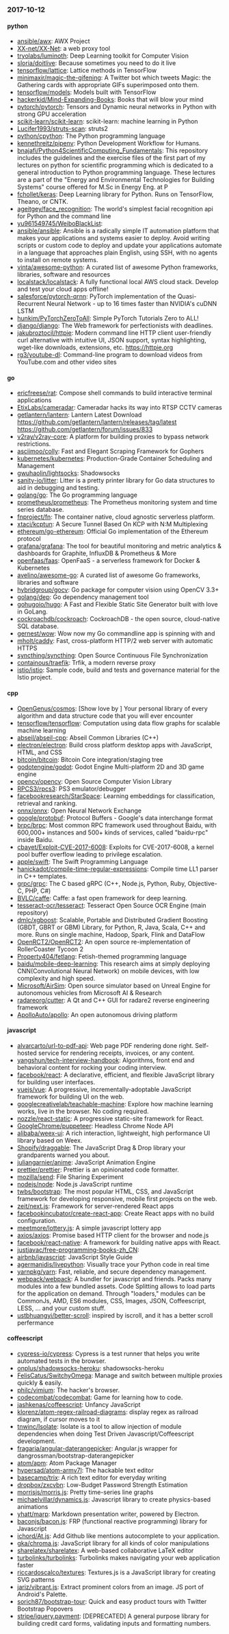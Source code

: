### 2017-10-12

#### python
* [ansible/awx](https://github.com/ansible/awx): AWX Project
* [XX-net/XX-Net](https://github.com/XX-net/XX-Net): a web proxy tool
* [tryolabs/luminoth](https://github.com/tryolabs/luminoth): Deep Learning toolkit for Computer Vision
* [sloria/doitlive](https://github.com/sloria/doitlive): Because sometimes you need to do it live
* [tensorflow/lattice](https://github.com/tensorflow/lattice): Lattice methods in TensorFlow
* [minimaxir/magic-the-gifening](https://github.com/minimaxir/magic-the-gifening): A Twitter bot which tweets Magic: the Gathering cards with appropriate GIFs superimposed onto them.
* [tensorflow/models](https://github.com/tensorflow/models): Models built with TensorFlow
* [hackerkid/Mind-Expanding-Books](https://github.com/hackerkid/Mind-Expanding-Books):  Books that will blow your mind
* [pytorch/pytorch](https://github.com/pytorch/pytorch): Tensors and Dynamic neural networks in Python with strong GPU acceleration
* [scikit-learn/scikit-learn](https://github.com/scikit-learn/scikit-learn): scikit-learn: machine learning in Python
* [Lucifer1993/struts-scan](https://github.com/Lucifer1993/struts-scan): struts2
* [python/cpython](https://github.com/python/cpython): The Python programming language
* [kennethreitz/pipenv](https://github.com/kennethreitz/pipenv): Python Development Workflow for Humans.
* [bnajafi/Python4ScientificComputing_Fundamentals](https://github.com/bnajafi/Python4ScientificComputing_Fundamentals): This repository includes the guidelines and the exercise files of the first part of my lectures on python for scientific programming which is dedicated to a general introduction to Python programming language. These lectures are a part of the "Energy and Environmental Technologies for Building Systems" course offered for M.Sc in Energy Eng. at P
* [fchollet/keras](https://github.com/fchollet/keras): Deep Learning library for Python. Runs on TensorFlow, Theano, or CNTK.
* [ageitgey/face_recognition](https://github.com/ageitgey/face_recognition): The world's simplest facial recognition api for Python and the command line
* [yu961549745/WeiboBlackList](https://github.com/yu961549745/WeiboBlackList): 
* [ansible/ansible](https://github.com/ansible/ansible): Ansible is a radically simple IT automation platform that makes your applications and systems easier to deploy. Avoid writing scripts or custom code to deploy and update your applications automate in a language that approaches plain English, using SSH, with no agents to install on remote systems.
* [vinta/awesome-python](https://github.com/vinta/awesome-python): A curated list of awesome Python frameworks, libraries, software and resources
* [localstack/localstack](https://github.com/localstack/localstack):  A fully functional local AWS cloud stack. Develop and test your cloud apps offline!
* [salesforce/pytorch-qrnn](https://github.com/salesforce/pytorch-qrnn): PyTorch implementation of the Quasi-Recurrent Neural Network - up to 16 times faster than NVIDIA's cuDNN LSTM
* [hunkim/PyTorchZeroToAll](https://github.com/hunkim/PyTorchZeroToAll): Simple PyTorch Tutorials Zero to ALL!
* [django/django](https://github.com/django/django): The Web framework for perfectionists with deadlines.
* [jakubroztocil/httpie](https://github.com/jakubroztocil/httpie): Modern command line HTTP client  user-friendly curl alternative with intuitive UI, JSON support, syntax highlighting, wget-like downloads, extensions, etc. https://httpie.org
* [rg3/youtube-dl](https://github.com/rg3/youtube-dl): Command-line program to download videos from YouTube.com and other video sites

#### go
* [ericfreese/rat](https://github.com/ericfreese/rat): Compose shell commands to build interactive terminal applications
* [EtixLabs/cameradar](https://github.com/EtixLabs/cameradar): Cameradar hacks its way into RTSP CCTV cameras
* [getlantern/lantern](https://github.com/getlantern/lantern): Lantern Latest Download https://github.com/getlantern/lantern/releases/tag/latest  https://github.com/getlantern/forum/issues/833 
* [v2ray/v2ray-core](https://github.com/v2ray/v2ray-core): A platform for building proxies to bypass network restrictions.
* [asciimoo/colly](https://github.com/asciimoo/colly): Fast and Elegant Scraping Framework for Gophers
* [kubernetes/kubernetes](https://github.com/kubernetes/kubernetes): Production-Grade Container Scheduling and Management
* [gwuhaolin/lightsocks](https://github.com/gwuhaolin/lightsocks):  Shadowsocks 
* [sanity-io/litter](https://github.com/sanity-io/litter): Litter is a pretty printer library for Go data structures to aid in debugging and testing.
* [golang/go](https://github.com/golang/go): The Go programming language
* [prometheus/prometheus](https://github.com/prometheus/prometheus): The Prometheus monitoring system and time series database.
* [fnproject/fn](https://github.com/fnproject/fn): The container native, cloud agnostic serverless platform.
* [xtaci/kcptun](https://github.com/xtaci/kcptun): A Secure Tunnel Based On KCP with N:M Multiplexing
* [ethereum/go-ethereum](https://github.com/ethereum/go-ethereum): Official Go implementation of the Ethereum protocol
* [grafana/grafana](https://github.com/grafana/grafana): The tool for beautiful monitoring and metric analytics & dashboards for Graphite, InfluxDB & Prometheus & More
* [openfaas/faas](https://github.com/openfaas/faas): OpenFaaS - a serverless framework for Docker & Kubernetes
* [avelino/awesome-go](https://github.com/avelino/awesome-go): A curated list of awesome Go frameworks, libraries and software
* [hybridgroup/gocv](https://github.com/hybridgroup/gocv): Go package for computer vision using OpenCV 3.3+
* [golang/dep](https://github.com/golang/dep): Go dependency management tool
* [gohugoio/hugo](https://github.com/gohugoio/hugo): A Fast and Flexible Static Site Generator built with love in GoLang.
* [cockroachdb/cockroach](https://github.com/cockroachdb/cockroach): CockroachDB - the open source, cloud-native SQL database.
* [gernest/wow](https://github.com/gernest/wow):  Wow now my Go commandline app is spinning with  and 
* [mholt/caddy](https://github.com/mholt/caddy): Fast, cross-platform HTTP/2 web server with automatic HTTPS
* [syncthing/syncthing](https://github.com/syncthing/syncthing): Open Source Continuous File Synchronization
* [containous/traefik](https://github.com/containous/traefik): Trfik, a modern reverse proxy
* [istio/istio](https://github.com/istio/istio): Sample code, build and tests and governance material for the Istio project.

#### cpp
* [OpenGenus/cosmos](https://github.com/OpenGenus/cosmos): [Show  love by ] Your personal library of every algorithm and data structure code that you will ever encounter
* [tensorflow/tensorflow](https://github.com/tensorflow/tensorflow): Computation using data flow graphs for scalable machine learning
* [abseil/abseil-cpp](https://github.com/abseil/abseil-cpp): Abseil Common Libraries (C++)
* [electron/electron](https://github.com/electron/electron): Build cross platform desktop apps with JavaScript, HTML, and CSS
* [bitcoin/bitcoin](https://github.com/bitcoin/bitcoin): Bitcoin Core integration/staging tree
* [godotengine/godot](https://github.com/godotengine/godot): Godot Engine  Multi-platform 2D and 3D game engine
* [opencv/opencv](https://github.com/opencv/opencv): Open Source Computer Vision Library
* [RPCS3/rpcs3](https://github.com/RPCS3/rpcs3): PS3 emulator/debugger
* [facebookresearch/StarSpace](https://github.com/facebookresearch/StarSpace): Learning embeddings for classification, retrieval and ranking.
* [onnx/onnx](https://github.com/onnx/onnx): Open Neural Network Exchange
* [google/protobuf](https://github.com/google/protobuf): Protocol Buffers - Google's data interchange format
* [brpc/brpc](https://github.com/brpc/brpc): Most common RPC framework used throughout Baidu, with 600,000+ instances and 500+ kinds of services, called "baidu-rpc" inside Baidu.
* [cbayet/Exploit-CVE-2017-6008](https://github.com/cbayet/Exploit-CVE-2017-6008): Exploits for CVE-2017-6008, a kernel pool buffer overflow leading to privilege escalation.
* [apple/swift](https://github.com/apple/swift): The Swift Programming Language
* [hanickadot/compile-time-regular-expressions](https://github.com/hanickadot/compile-time-regular-expressions): Compile time LL1 parser in C++ templates.
* [grpc/grpc](https://github.com/grpc/grpc): The C based gRPC (C++, Node.js, Python, Ruby, Objective-C, PHP, C#)
* [BVLC/caffe](https://github.com/BVLC/caffe): Caffe: a fast open framework for deep learning.
* [tesseract-ocr/tesseract](https://github.com/tesseract-ocr/tesseract): Tesseract Open Source OCR Engine (main repository)
* [dmlc/xgboost](https://github.com/dmlc/xgboost): Scalable, Portable and Distributed Gradient Boosting (GBDT, GBRT or GBM) Library, for Python, R, Java, Scala, C++ and more. Runs on single machine, Hadoop, Spark, Flink and DataFlow
* [OpenRCT2/OpenRCT2](https://github.com/OpenRCT2/OpenRCT2): An open source re-implementation of RollerCoaster Tycoon 2 
* [Property404/fetlang](https://github.com/Property404/fetlang): Fetish-themed programming language
* [baidu/mobile-deep-learning](https://github.com/baidu/mobile-deep-learning): This research aims at simply deploying CNN(Convolutional Neural Network) on mobile devices, with low complexity and high speed.
* [Microsoft/AirSim](https://github.com/Microsoft/AirSim): Open source simulator based on Unreal Engine for autonomous vehicles from Microsoft AI & Research
* [radareorg/cutter](https://github.com/radareorg/cutter): A Qt and C++ GUI for radare2 reverse engineering framework
* [ApolloAuto/apollo](https://github.com/ApolloAuto/apollo): An open autonomous driving platform

#### javascript
* [alvarcarto/url-to-pdf-api](https://github.com/alvarcarto/url-to-pdf-api): Web page PDF rendering done right. Self-hosted service for rendering receipts, invoices, or any content.
* [yangshun/tech-interview-handbook](https://github.com/yangshun/tech-interview-handbook):  Algorithms, front end and behavioral content for rocking your coding interview.
* [facebook/react](https://github.com/facebook/react): A declarative, efficient, and flexible JavaScript library for building user interfaces.
* [vuejs/vue](https://github.com/vuejs/vue): A progressive, incrementally-adoptable JavaScript framework for building UI on the web.
* [googlecreativelab/teachable-machine](https://github.com/googlecreativelab/teachable-machine): Explore how machine learning works, live in the browser. No coding required.
* [nozzle/react-static](https://github.com/nozzle/react-static):   A progressive static-site framework for React.
* [GoogleChrome/puppeteer](https://github.com/GoogleChrome/puppeteer): Headless Chrome Node API
* [alibaba/weex-ui](https://github.com/alibaba/weex-ui):  A rich interaction, lightweight, high performance UI library based on Weex.
* [Shopify/draggable](https://github.com/Shopify/draggable): The JavaScript Drag & Drop library your grandparents warned you about.
* [juliangarnier/anime](https://github.com/juliangarnier/anime): JavaScript Animation Engine
* [prettier/prettier](https://github.com/prettier/prettier): Prettier is an opinionated code formatter.
* [mozilla/send](https://github.com/mozilla/send): File Sharing Experiment
* [nodejs/node](https://github.com/nodejs/node): Node.js JavaScript runtime 
* [twbs/bootstrap](https://github.com/twbs/bootstrap): The most popular HTML, CSS, and JavaScript framework for developing responsive, mobile first projects on the web.
* [zeit/next.js](https://github.com/zeit/next.js): Framework for server-rendered React apps
* [facebookincubator/create-react-app](https://github.com/facebookincubator/create-react-app): Create React apps with no build configuration.
* [meetmore/lottery.js](https://github.com/meetmore/lottery.js):  A simple javascript lottery app
* [axios/axios](https://github.com/axios/axios): Promise based HTTP client for the browser and node.js
* [facebook/react-native](https://github.com/facebook/react-native): A framework for building native apps with React.
* [justjavac/free-programming-books-zh_CN](https://github.com/justjavac/free-programming-books-zh_CN):  
* [airbnb/javascript](https://github.com/airbnb/javascript): JavaScript Style Guide
* [agermanidis/livepython](https://github.com/agermanidis/livepython): Visually trace your Python code in real time
* [yarnpkg/yarn](https://github.com/yarnpkg/yarn):  Fast, reliable, and secure dependency management.
* [webpack/webpack](https://github.com/webpack/webpack): A bundler for javascript and friends. Packs many modules into a few bundled assets. Code Splitting allows to load parts for the application on demand. Through "loaders," modules can be CommonJs, AMD, ES6 modules, CSS, Images, JSON, Coffeescript, LESS, ... and your custom stuff.
* [ustbhuangyi/better-scroll](https://github.com/ustbhuangyi/better-scroll): inspired by iscroll, and it has a better scroll perfermance

#### coffeescript
* [cypress-io/cypress](https://github.com/cypress-io/cypress): Cypress is a test runner that helps you write automated tests in the browser.
* [onplus/shadowsocks-heroku](https://github.com/onplus/shadowsocks-heroku):  shadowsocks-heroku
* [FelisCatus/SwitchyOmega](https://github.com/FelisCatus/SwitchyOmega): Manage and switch between multiple proxies quickly & easily.
* [philc/vimium](https://github.com/philc/vimium): The hacker's browser.
* [codecombat/codecombat](https://github.com/codecombat/codecombat): Game for learning how to code.
* [jashkenas/coffeescript](https://github.com/jashkenas/coffeescript): Unfancy JavaScript
* [klorenz/atom-regex-railroad-diagrams](https://github.com/klorenz/atom-regex-railroad-diagrams): display regex as railroad diagram, if cursor moves to it
* [tnwinc/Isolate](https://github.com/tnwinc/Isolate): Isolate is a tool to allow injection of module dependencies when doing Test Driven Javascript/Coffeescript development.
* [fragaria/angular-daterangepicker](https://github.com/fragaria/angular-daterangepicker): Angular.js wrapper for dangrossman/bootstrap-daterangepicker
* [atom/apm](https://github.com/atom/apm): Atom Package Manager
* [hypersad/atom-armv7l](https://github.com/hypersad/atom-armv7l): The hackable text editor
* [basecamp/trix](https://github.com/basecamp/trix): A rich text editor for everyday writing
* [dropbox/zxcvbn](https://github.com/dropbox/zxcvbn): Low-Budget Password Strength Estimation
* [morrisjs/morris.js](https://github.com/morrisjs/morris.js): Pretty time-series line graphs
* [michaelvillar/dynamics.js](https://github.com/michaelvillar/dynamics.js): Javascript library to create physics-based animations
* [yhatt/marp](https://github.com/yhatt/marp): Markdown presentation writer, powered by Electron.
* [baconjs/bacon.js](https://github.com/baconjs/bacon.js): FRP (functional reactive programming) library for Javascript
* [ichord/At.js](https://github.com/ichord/At.js): Add Github like mentions autocomplete to your application.
* [gka/chroma.js](https://github.com/gka/chroma.js): JavaScript library for all kinds of color manipulations
* [sharelatex/sharelatex](https://github.com/sharelatex/sharelatex): A web-based collaborative LaTeX editor
* [turbolinks/turbolinks](https://github.com/turbolinks/turbolinks): Turbolinks makes navigating your web application faster
* [riccardoscalco/textures](https://github.com/riccardoscalco/textures): Textures.js is a JavaScript library for creating SVG patterns
* [jariz/vibrant.js](https://github.com/jariz/vibrant.js): Extract prominent colors from an image. JS port of Android's Palette.
* [sorich87/bootstrap-tour](https://github.com/sorich87/bootstrap-tour): Quick and easy product tours with Twitter Bootstrap Popovers
* [stripe/jquery.payment](https://github.com/stripe/jquery.payment): [DEPRECATED] A general purpose library for building credit card forms, validating inputs and formatting numbers.
